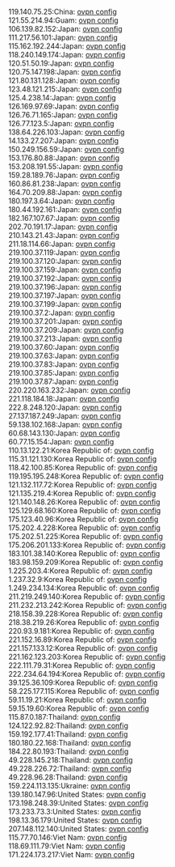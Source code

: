 119.140.75.25:China: [ovpn config](vpn/119_140_75_25.ovpn)  
121.55.214.94:Guam: [ovpn config](vpn/121_55_214_94.ovpn)  
106.139.82.152:Japan: [ovpn config](vpn/106_139_82_152.ovpn)  
111.217.56.101:Japan: [ovpn config](vpn/111_217_56_101.ovpn)  
115.162.192.244:Japan: [ovpn config](vpn/115_162_192_244.ovpn)  
118.240.149.174:Japan: [ovpn config](vpn/118_240_149_174.ovpn)  
120.51.50.19:Japan: [ovpn config](vpn/120_51_50_19.ovpn)  
120.75.147.198:Japan: [ovpn config](vpn/120_75_147_198.ovpn)  
121.80.131.128:Japan: [ovpn config](vpn/121_80_131_128.ovpn)  
123.48.121.215:Japan: [ovpn config](vpn/123_48_121_215.ovpn)  
125.4.238.14:Japan: [ovpn config](vpn/125_4_238_14.ovpn)  
126.169.97.69:Japan: [ovpn config](vpn/126_169_97_69.ovpn)  
126.76.71.165:Japan: [ovpn config](vpn/126_76_71_165.ovpn)  
126.77.123.5:Japan: [ovpn config](vpn/126_77_123_5.ovpn)  
138.64.226.103:Japan: [ovpn config](vpn/138_64_226_103.ovpn)  
14.133.27.207:Japan: [ovpn config](vpn/14_133_27_207.ovpn)  
150.249.156.59:Japan: [ovpn config](vpn/150_249_156_59.ovpn)  
153.176.80.88:Japan: [ovpn config](vpn/153_176_80_88.ovpn)  
153.208.191.55:Japan: [ovpn config](vpn/153_208_191_55.ovpn)  
159.28.189.76:Japan: [ovpn config](vpn/159_28_189_76.ovpn)  
160.86.81.238:Japan: [ovpn config](vpn/160_86_81_238.ovpn)  
164.70.209.88:Japan: [ovpn config](vpn/164_70_209_88.ovpn)  
180.197.3.64:Japan: [ovpn config](vpn/180_197_3_64.ovpn)  
180.44.192.161:Japan: [ovpn config](vpn/180_44_192_161.ovpn)  
182.167.107.67:Japan: [ovpn config](vpn/182_167_107_67.ovpn)  
202.70.191.17:Japan: [ovpn config](vpn/202_70_191_17.ovpn)  
210.143.21.43:Japan: [ovpn config](vpn/210_143_21_43.ovpn)  
211.18.114.66:Japan: [ovpn config](vpn/211_18_114_66.ovpn)  
219.100.37.119:Japan: [ovpn config](vpn/219_100_37_119.ovpn)  
219.100.37.120:Japan: [ovpn config](vpn/219_100_37_120.ovpn)  
219.100.37.159:Japan: [ovpn config](vpn/219_100_37_159.ovpn)  
219.100.37.192:Japan: [ovpn config](vpn/219_100_37_192.ovpn)  
219.100.37.196:Japan: [ovpn config](vpn/219_100_37_196.ovpn)  
219.100.37.197:Japan: [ovpn config](vpn/219_100_37_197.ovpn)  
219.100.37.199:Japan: [ovpn config](vpn/219_100_37_199.ovpn)  
219.100.37.2:Japan: [ovpn config](vpn/219_100_37_2.ovpn)  
219.100.37.201:Japan: [ovpn config](vpn/219_100_37_201.ovpn)  
219.100.37.209:Japan: [ovpn config](vpn/219_100_37_209.ovpn)  
219.100.37.213:Japan: [ovpn config](vpn/219_100_37_213.ovpn)  
219.100.37.60:Japan: [ovpn config](vpn/219_100_37_60.ovpn)  
219.100.37.63:Japan: [ovpn config](vpn/219_100_37_63.ovpn)  
219.100.37.83:Japan: [ovpn config](vpn/219_100_37_83.ovpn)  
219.100.37.85:Japan: [ovpn config](vpn/219_100_37_85.ovpn)  
219.100.37.87:Japan: [ovpn config](vpn/219_100_37_87.ovpn)  
220.220.163.232:Japan: [ovpn config](vpn/220_220_163_232.ovpn)  
221.118.184.18:Japan: [ovpn config](vpn/221_118_184_18.ovpn)  
222.8.248.120:Japan: [ovpn config](vpn/222_8_248_120.ovpn)  
27.137.187.249:Japan: [ovpn config](vpn/27_137_187_249.ovpn)  
59.138.102.168:Japan: [ovpn config](vpn/59_138_102_168.ovpn)  
60.68.143.130:Japan: [ovpn config](vpn/60_68_143_130.ovpn)  
60.77.15.154:Japan: [ovpn config](vpn/60_77_15_154.ovpn)  
110.13.122.21:Korea Republic of: [ovpn config](vpn/110_13_122_21.ovpn)  
115.31.121.130:Korea Republic of: [ovpn config](vpn/115_31_121_130.ovpn)  
118.42.100.85:Korea Republic of: [ovpn config](vpn/118_42_100_85.ovpn)  
119.195.195.248:Korea Republic of: [ovpn config](vpn/119_195_195_248.ovpn)  
121.132.117.72:Korea Republic of: [ovpn config](vpn/121_132_117_72.ovpn)  
121.135.219.4:Korea Republic of: [ovpn config](vpn/121_135_219_4.ovpn)  
121.140.148.26:Korea Republic of: [ovpn config](vpn/121_140_148_26.ovpn)  
125.129.68.160:Korea Republic of: [ovpn config](vpn/125_129_68_160.ovpn)  
175.123.40.96:Korea Republic of: [ovpn config](vpn/175_123_40_96.ovpn)  
175.202.4.228:Korea Republic of: [ovpn config](vpn/175_202_4_228.ovpn)  
175.202.51.225:Korea Republic of: [ovpn config](vpn/175_202_51_225.ovpn)  
175.206.201.133:Korea Republic of: [ovpn config](vpn/175_206_201_133.ovpn)  
183.101.38.140:Korea Republic of: [ovpn config](vpn/183_101_38_140.ovpn)  
183.98.159.209:Korea Republic of: [ovpn config](vpn/183_98_159_209.ovpn)  
1.225.203.4:Korea Republic of: [ovpn config](vpn/1_225_203_4.ovpn)  
1.237.32.9:Korea Republic of: [ovpn config](vpn/1_237_32_9.ovpn)  
1.249.234.134:Korea Republic of: [ovpn config](vpn/1_249_234_134.ovpn)  
211.219.249.140:Korea Republic of: [ovpn config](vpn/211_219_249_140.ovpn)  
211.232.213.242:Korea Republic of: [ovpn config](vpn/211_232_213_242.ovpn)  
218.158.39.228:Korea Republic of: [ovpn config](vpn/218_158_39_228.ovpn)  
218.38.219.26:Korea Republic of: [ovpn config](vpn/218_38_219_26.ovpn)  
220.93.9.181:Korea Republic of: [ovpn config](vpn/220_93_9_181.ovpn)  
221.152.16.89:Korea Republic of: [ovpn config](vpn/221_152_16_89.ovpn)  
221.157.133.12:Korea Republic of: [ovpn config](vpn/221_157_133_12.ovpn)  
221.162.123.203:Korea Republic of: [ovpn config](vpn/221_162_123_203.ovpn)  
222.111.79.31:Korea Republic of: [ovpn config](vpn/222_111_79_31.ovpn)  
222.234.64.194:Korea Republic of: [ovpn config](vpn/222_234_64_194.ovpn)  
39.125.36.109:Korea Republic of: [ovpn config](vpn/39_125_36_109.ovpn)  
58.225.177.115:Korea Republic of: [ovpn config](vpn/58_225_177_115.ovpn)  
59.11.19.21:Korea Republic of: [ovpn config](vpn/59_11_19_21.ovpn)  
59.15.19.60:Korea Republic of: [ovpn config](vpn/59_15_19_60.ovpn)  
115.87.0.187:Thailand: [ovpn config](vpn/115_87_0_187.ovpn)  
124.122.92.82:Thailand: [ovpn config](vpn/124_122_92_82.ovpn)  
159.192.177.41:Thailand: [ovpn config](vpn/159_192_177_41.ovpn)  
180.180.22.168:Thailand: [ovpn config](vpn/180_180_22_168.ovpn)  
184.22.80.193:Thailand: [ovpn config](vpn/184_22_80_193.ovpn)  
49.228.145.218:Thailand: [ovpn config](vpn/49_228_145_218.ovpn)  
49.228.226.72:Thailand: [ovpn config](vpn/49_228_226_72.ovpn)  
49.228.96.28:Thailand: [ovpn config](vpn/49_228_96_28.ovpn)  
159.224.113.135:Ukraine: [ovpn config](vpn/159_224_113_135.ovpn)  
139.180.147.96:United States: [ovpn config](vpn/139_180_147_96.ovpn)  
173.198.248.39:United States: [ovpn config](vpn/173_198_248_39.ovpn)  
173.233.73.3:United States: [ovpn config](vpn/173_233_73_3.ovpn)  
198.13.36.179:United States: [ovpn config](vpn/198_13_36_179.ovpn)  
207.148.112.140:United States: [ovpn config](vpn/207_148_112_140.ovpn)  
115.77.70.146:Viet Nam: [ovpn config](vpn/115_77_70_146.ovpn)  
118.69.111.79:Viet Nam: [ovpn config](vpn/118_69_111_79.ovpn)  
171.224.173.217:Viet Nam: [ovpn config](vpn/171_224_173_217.ovpn)  
